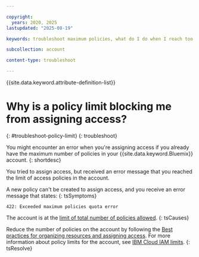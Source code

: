 ```yaml
---

copyright:
  years: 2020, 2025
lastupdated: "2025-08-19"

keywords: troubleshoot maximum policies, what do I do when I reach too many policies, exceed policies count

subcollection: account

content-type: troubleshoot

---
```


{{site.data.keyword.attribute-definition-list}}

# Why is a policy limit blocking me from assigning access?
{: #troubleshoot-policy-limit}
{: troubleshoot}

You might encounter an error when you're assigning access if you already have the maximum number of policies in your {{site.data.keyword.Bluemix}} account.
{: shortdesc}

You tried to assign access, but received an error message that you reached the limit of access policies in the  account.

A new policy can't be created to assign access, and you receive an error message that states:
{: tsSymptoms}

```text
422: Exceeded maximum policies quota error
```

The account is at the [limit of total number of policies allowed](/docs/account?topic=account-known-issues).
{: tsCauses}

Reduce the number of policies on the account by following the [Best practices for organizing resources and assigning access](/docs/account?topic=account-account_setup). For more information about policy limits for the account, see [IBM Cloud IAM limits](/docs/account?topic=account-known-issues).
{: tsResolve}
